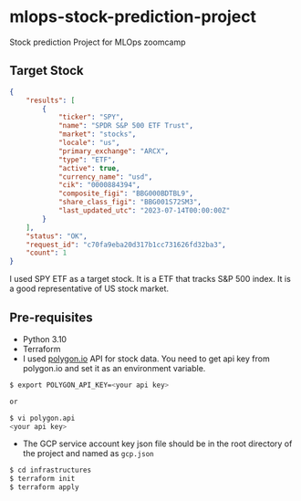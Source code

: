 # mlops-stock-prediction-project
Stock prediction Project for MLOps zoomcamp

## Target Stock
```json
{
    "results": [
        {
            "ticker": "SPY",
            "name": "SPDR S&P 500 ETF Trust",
            "market": "stocks",
            "locale": "us",
            "primary_exchange": "ARCX",
            "type": "ETF",
            "active": true,
            "currency_name": "usd",
            "cik": "0000884394",
            "composite_figi": "BBG000BDTBL9",
            "share_class_figi": "BBG001S72SM3",
            "last_updated_utc": "2023-07-14T00:00:00Z"
        }
    ],
    "status": "OK",
    "request_id": "c70fa9eba20d317b1cc731626fd32ba3",
    "count": 1
}
```
I used SPY ETF as a target stock. It is a ETF that tracks S&P 500 index. It is a good representative of US stock market.

## Pre-requisites
- Python 3.10
- Terraform
- I used [polygon.io](https://polygon.io/) API for stock data. You need to get api key from polygon.io and set it as an environment variable.

```bash
$ export POLYGON_API_KEY=<your api key>

or

$ vi polygon.api
<your api key>
```

- The GCP service account key json file should be in the root directory of the project and named as `gcp.json`


```bash
$ cd infrastructures
$ terraform init
$ terraform apply
```